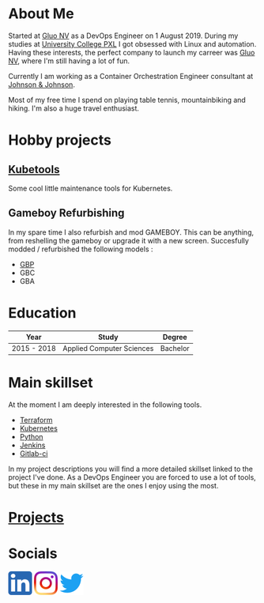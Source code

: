# About Me

Started at [Gluo NV](http://www.gluo.be) as a DevOps Engineer on 1 August 2019. During my studies at [University College PXL](https://www.pxl.be)
I got obsessed with Linux and automation. Having these interests, the perfect company to launch my carreer was [Gluo NV](http://www.gluo.be), where I'm still having a lot of
fun.

Currently I am working as a Container Orchestration Engineer consultant
at [Johnson & Johnson](https://www.jnj.com).  

Most of my free time I spend on playing table tennis, mountainbiking and hiking. I'm also a huge travel enthusiast.  

# Hobby projects 
## [Kubetools](pages/projects/kubetools.md)
Some cool little maintenance tools for Kubernetes.

## Gameboy Refurbishing 

In my spare time I also refurbish and mod GAMEBOY. This can be anything, 
from reshelling the gameboy or upgrade it with a new screen. Succesfully modded / 
refurbished the following models : 

* [GBP](pages/hobbyprojects/gbp.md)
* GBC 
* GBA 

# Education

| Year            | Study                     | Degree    |
|:---------------:|:-------------------------:|:---------:|
| 2015 - 2018     | Applied Computer Sciences | Bachelor  |


# Main skillset

At the moment I am deeply interested in the following tools.

* [Terraform](https://www.terraform.io)
* [Kubernetes](https://kubernetes.io)
* [Python](https://www.python.org)
* [Jenkins](https://jenkins.io)
* [Gitlab-ci](https://about.gitlab.com/product/continuous-integration/)

In my project descriptions you will find a more detailed skillset linked to the
project I've done. As a DevOps Engineer you are forced to use a lot of tools, but
these in my main skillset are the ones I enjoy using the most.

# [Projects](pages/projects.md)

# Socials

[<img src="/images/linkedin.png">](https://www.linkedin.com/in/jorisjamers/) [<img src="/images/instagram.png">](https://www.instagram.com/jorisjamers/) [<img src="/images/twitter.png">](https://twitter.com/jorisjamers)


